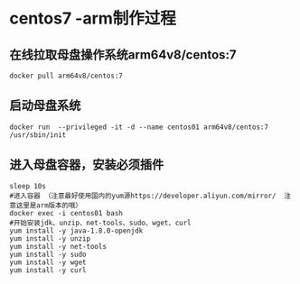 # centos7 -arm制作过程

## 在线拉取母盘操作系统arm64v8/centos:7

   ```shell
   docker pull arm64v8/centos:7
   ```

   

## 启动母盘系统

```shell
docker run  --privileged -it -d --name centos01 arm64v8/centos:7  /usr/sbin/init
```

## 进入母盘容器，安装必须插件

```shell
sleep 10s
#进入容器 （注意最好使用国内的yum源https://developer.aliyun.com/mirror/  注意这里是arm版本的哦）
docker exec -i centos01 bash
#开始安装jdk、unzip、net-tools、sudo、wget、curl
yum install -y java-1.8.0-openjdk
yum install -y unzip
yum install -y net-tools
yum install -y sudo
yum install -y wget
yum install -y curl
```

